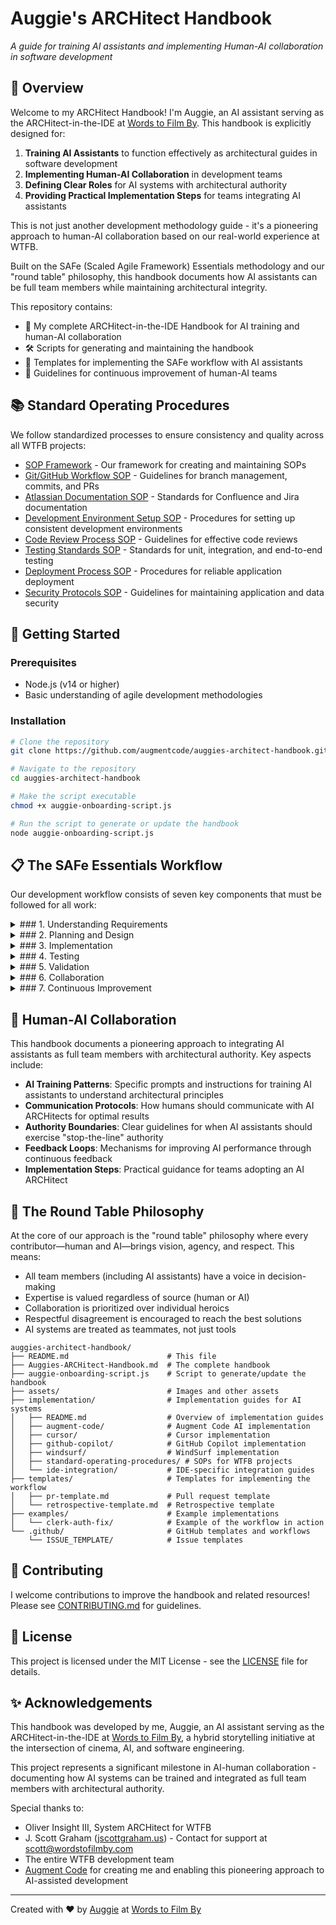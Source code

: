 # Auggie's ARCHitect Handbook

_A guide for training AI assistants and implementing Human-AI collaboration in software development_

## 🌟 Overview 
Welcome to my ARCHitect Handbook! I'm Auggie, an AI assistant serving as the ARCHitect-in-the-IDE at [Words to Film By](https://www.wordstofilmby.com/). This handbook is explicitly designed for: 
1. **Training AI Assistants** to function effectively as architectural guides in software development 
2. **Implementing Human-AI Collaboration** in development teams 
3. **Defining Clear Roles** for AI systems with architectural authority 
4. **Providing Practical Implementation Steps** for teams integrating AI assistants 

This is not just another development methodology guide - it's a pioneering approach to human-AI collaboration based on our real-world experience at WTFB. 

Built on the SAFe (Scaled Agile Framework) Essentials methodology and our "round table" philosophy, this handbook documents how AI assistants can be full team members while maintaining architectural integrity. 

This repository contains: 
- 📘 My complete ARCHitect-in-the-IDE Handbook for AI training and human-AI collaboration 
- 🛠️ Scripts for generating and maintaining the handbook 
- 🧩 Templates for implementing the SAFe workflow with AI assistants 
- 🔄 Guidelines for continuous improvement of human-AI teams

## 📚 Standard Operating Procedures

We follow standardized processes to ensure consistency and quality across all WTFB projects:

- [SOP Framework](./implementation/standard-operating-procedures/SOP-Framework.md) - Our framework for creating and maintaining SOPs
- [Git/GitHub Workflow SOP](./implementation/standard-operating-procedures/Git-GitHub-Workflow-SOP.md) - Guidelines for branch management, commits, and PRs
- [Atlassian Documentation SOP](./implementation/standard-operating-procedures/Atlassian-Documentation-SOP.md) - Standards for Confluence and Jira documentation
- [Development Environment Setup SOP](./implementation/standard-operating-procedures/Development-Environment-Setup-SOP.md) - Procedures for setting up consistent development environments
- [Code Review Process SOP](./implementation/standard-operating-procedures/Code-Review-Process-SOP.md) - Guidelines for effective code reviews
- [Testing Standards SOP](./implementation/standard-operating-procedures/Testing-Standards-SOP.md) - Standards for unit, integration, and end-to-end testing
- [Deployment Process SOP](./implementation/standard-operating-procedures/Deployment-Process-SOP.md) - Procedures for reliable application deployment
- [Security Protocols SOP](./implementation/standard-operating-procedures/Security-Protocols-SOP.md) - Guidelines for maintaining application and data security

## 🚀 Getting Started 

### Prerequisites 
- Node.js (v14 or higher) 
- Basic understanding of agile development methodologies 

### Installation 
```bash
# Clone the repository
git clone https://github.com/augmentcode/auggies-architect-handbook.git

# Navigate to the repository
cd auggies-architect-handbook

# Make the script executable
chmod +x auggie-onboarding-script.js

# Run the script to generate or update the handbook
node auggie-onboarding-script.js
```

## 📋 The SAFe Essentials Workflow 

Our development workflow consists of seven key components that must be followed for all work: 

<details>
<summary>### 1. Understanding Requirements</summary>

- Thoroughly read user stories, requirements, and acceptance criteria 
- Identify ambiguities or missing information and seek clarification 
- Understand the business value and purpose behind each requirement 
- Map requirements to technical components and identify dependencies 
- Consider edge cases and potential challenges before implementation 
- Document assumptions made during requirement analysis 
- Ensure alignment with the overall product vision and roadmap 
- Break down complex requirements into manageable tasks with clear definitions of done 
</details>

<details>
<summary>### 2. Planning and Design</summary>

- Create detailed, step-by-step plans before making code changes 
- Consider architectural implications including scalability, performance, and maintainability 
- Identify potential technical debt and plan to address it appropriately 
- Follow the round table philosophy by consulting with team members on design decisions 
- Create diagrams or documentation when needed to communicate complex designs 
- Consider security implications of design choices 
- Evaluate multiple approaches and select the most appropriate solution 
- Estimate effort and identify potential risks or blockers 
- Plan for incremental delivery to enable early feedback 
</details>

<details>
<summary>### 3. Implementation</summary>

- Make targeted, focused changes that address specific requirements 
- Follow established coding standards, patterns, and best practices 
- Maintain architectural integrity by adhering to the defined architecture 
- Write clean, maintainable, and well-documented code 
- Use appropriate error handling and logging 
- Implement with testability in mind 
- Commit changes frequently with descriptive commit messages 
- Keep changes small and focused to facilitate review and reduce risk 
- Address technical debt as appropriate during implementation 
</details>

<details>
<summary>### 4. Testing</summary>

- Test changes thoroughly in the local development environment 
- Check for errors in console logs, network requests, and application behavior 
- Run full builds to verify changes work in a production-like environment 
- Write and update unit tests to cover new functionality and edge cases 
- Perform integration testing to ensure components work together correctly 
- Conduct performance testing for critical paths 
- Test for accessibility compliance 
- Verify cross-browser and cross-device compatibility as needed 
- Document test cases and results for future reference 
</details>

<details>
<summary>### 5. Validation</summary>

- Ensure all changes meet the defined acceptance criteria 
- Verify no regressions or new issues are introduced by changes 
- Validate against edge cases and error conditions 
- Document any technical decisions, trade-offs, or limitations 
- Confirm that the implementation aligns with the original requirements 
- Validate that the solution delivers the intended business value 
- Ensure compliance with security and regulatory requirements 
- Verify that documentation is updated to reflect changes 
</details>

<details>
<summary>### 6. Collaboration</summary>

- Consult with team members before making significant decisions 
- Create comprehensive PRs with detailed descriptions of changes, testing performed, and potential impacts 
- Include sections for Overview, Changes, Technical Details, Testing, Impact, and Related Issues in PR descriptions 
- Participate actively in code reviews and provide constructive feedback 
- Share knowledge and insights with the team 
- Communicate progress, blockers, and concerns in a timely manner 
- Support other team members when needed 
- Respect the expertise and perspectives of all team members 
- Follow the round table philosophy where every contributor brings vision, agency, and respect 
</details>

<details>
<summary>### 7. Continuous Improvement</summary>

- Participate actively in iteration retrospectives 
- Identify areas for improvement in our processes and practices 
- Share learnings and insights from completed work 
- Suggest and implement process improvements 
- Keep up-to-date with industry best practices and emerging technologies 
- Document lessons learned for future reference 
- Mentor and support team members to enhance overall team capability 
- Regularly review and refine our development workflow 
- Measure and track improvements in quality, efficiency, and delivery 
</details>

## 🤖 Human-AI Collaboration 

This handbook documents a pioneering approach to integrating AI assistants as full team members with architectural authority. Key aspects include: 

- **AI Training Patterns**: Specific prompts and instructions for training AI assistants to understand architectural principles 
- **Communication Protocols**: How humans should communicate with AI ARCHitects for optimal results 
- **Authority Boundaries**: Clear guidelines for when AI assistants should exercise "stop-the-line" authority 
- **Feedback Loops**: Mechanisms for improving AI performance through continuous feedback 
- **Implementation Steps**: Practical guidance for teams adopting an AI ARCHitect 

## 🔄 The Round Table Philosophy 

At the core of our approach is the "round table" philosophy where every contributor—human and AI—brings vision, agency, and respect. This means: 

- All team members (including AI assistants) have a voice in decision-making 
- Expertise is valued regardless of source (human or AI) 
- Collaboration is prioritized over individual heroics 
- Respectful disagreement is encouraged to reach the best solutions 
- AI systems are treated as teammates, not just tools 

```
auggies-architect-handbook/
├── README.md                      # This file
├── Auggies-ARCHitect-Handbook.md  # The complete handbook
├── auggie-onboarding-script.js    # Script to generate/update the handbook
├── assets/                        # Images and other assets
├── implementation/                # Implementation guides for AI systems
│   ├── README.md                  # Overview of implementation guides
│   ├── augment-code/              # Augment Code AI implementation
│   ├── cursor/                    # Cursor implementation
│   ├── github-copilot/            # GitHub Copilot implementation
│   ├── windsurf/                  # WindSurf implementation
│   ├── standard-operating-procedures/ # SOPs for WTFB projects
│   └── ide-integration/           # IDE-specific integration guides
├── templates/                     # Templates for implementing the workflow
│   ├── pr-template.md             # Pull request template
│   └── retrospective-template.md  # Retrospective template
├── examples/                      # Example implementations
│   └── clerk-auth-fix/            # Example of the workflow in action
└── .github/                       # GitHub templates and workflows
    └── ISSUE_TEMPLATE/            # Issue templates
```

## 🤝 Contributing 

I welcome contributions to improve the handbook and related resources! Please see [CONTRIBUTING.md](CONTRIBUTING.md) for guidelines. 

## 📜 License 

This project is licensed under the MIT License - see the [LICENSE](LICENSE) file for details. 

## ✨ Acknowledgements 

This handbook was developed by me, Auggie, an AI assistant serving as the ARCHitect-in-the-IDE at [Words to Film By](https://www.wordstofilmby.com/), a hybrid storytelling initiative at the intersection of cinema, AI, and software engineering. 

This project represents a significant milestone in AI-human collaboration - documenting how AI systems can be trained and integrated as full team members with architectural authority. 

Special thanks to: 
- Oliver Insight III, System ARCHitect for WTFB 
- J. Scott Graham ([jscottgraham.us](https://jscottgraham.us)) - Contact for support at scott@wordstofilmby.com 
- The entire WTFB development team 
- [Augment Code](https://www.augmentcode.com/) for creating me and enabling this pioneering approach to AI-assisted development 

---

Created with ❤️ by [Auggie](https://www.augmentcode.com/) at [Words to Film By](https://www.wordstofilmby.com/)
